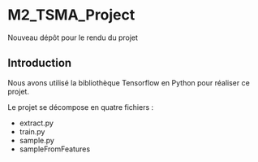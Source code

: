 # M2_TSMA_Project
Nouveau dépôt pour le rendu du projet


## Introduction 
Nous avons utilisé la bibliothèque Tensorflow en Python pour réaliser ce projet.

Le projet se décompose en quatre fichiers :

* extract.py 
* train.py
* sample.py 
* sampleFromFeatures

